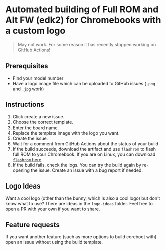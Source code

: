 # Automated building of Full ROM and Alt FW (edk2) for Chromebooks with a custom logo
> May not work. For some reason it has recently stopped working on GitHub Actions!

## Prerequisites
- Find your model number
- Have a logo image file which can be uploaded to GitHub issues (`.png` and `.jpg` work)

## Instructions
1. Click create a new issue. 
2. Choose the correct template. 
3. Enter the board name. 
4. Replace the template image with the logo you want.
5. Create the issue.
6. Wait for a comment from GitHub Actions about the status of your build
7. If the build succeeds, download the artifact and use `flashrom` to flash full ROM to your Chromebook. If you are on Linux, you can download [`flashrom` here](http://tree123.org/chrultrabook/utils/flashrom-weirdtreething).
8. If the build fails, check the logs. You can try the build again by re-opening the issue. Create an issue with a bug report if needed.

## Logo Ideas
Want a cool logo (other than the bunny, which is also a cool logo) but don't know what to use? There are ideas in the `logo-ideas` folder. Feel free to open a PR with your own if you want to share.

## Feature requests
If you want another feature (such as more options to build coreboot with) open an issue without using the build template.

